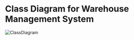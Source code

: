  # Class Diagram for Warehouse Management System
  
  ![ClassDiagram](https://user-images.githubusercontent.com/55496892/69158550-959ad500-0b21-11ea-8bc7-1ac0d1e4fc89.PNG)

